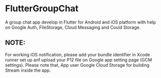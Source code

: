 # FlutterGroupChat
A group chat app develop in Flutter for Android and iOS platform with help on Google Auth, FileStorage, Cloud Messaging and Could Storage.

## NOTE:
For working iOS notification, please add your bundle identifier in Xcode runner set up anf upload your P12 file on Google app setting page (GCM settings).
Please note that, App user Google Cloud Storage for building Stream inside the app. 
